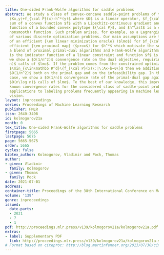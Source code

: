```yaml
---
title: One-sided Frank-Wolfe algorithms for saddle problems
abstract: We study a class of convex-concave saddle-point problems of the form $\min_x\max_y
  ⟨Kx,y⟩+f_{\cal P}(x)-h^*(y)$ where $K$ is a linear operator, $f_{\cal P}$ is the
  sum of a convex function $f$ with a Lipschitz-continuous gradient and the indicator
  function of a bounded convex polytope ${\cal P}$, and $h^\ast$ is a convex (possibly
  nonsmooth) function. Such problem arises, for example, as a Lagrangian relaxation
  of various discrete optimization problems. Our main assumptions are the existence
  of an efficient {\em linear minimization oracle} ($lmo$) for $f_{\cal P}$ and an
  efficient {\em proximal map} ($prox$) for $h^*$ which motivate the solution via
  a blend of proximal primal-dual algorithms and Frank-Wolfe algorithms. In case $h^*$
  is the indicator function of a linear constraint and function $f$ is quadratic,
  we show a $O(1/n^2)$ convergence rate on the dual objective, requiring $O(n \log
  n)$ calls of $lmo$. If the problem comes from the constrained optimization problem
  $\min_{x\in\mathbb R^d}\{f_{\cal P}(x)\:|\:Ax-b=0\}$ then we additionally get bound
  $O(1/n^2)$ both on the primal gap and on the infeasibility gap. In the most general
  case, we show a $O(1/n)$ convergence rate of the primal-dual gap again requiring
  $O(n\log n)$ calls of $lmo$. To the best of our knowledge, this improves on the
  known convergence rates for the considered class of saddle-point problems. We show
  applications to labeling problems frequently appearing in machine learning and computer
  vision.
layout: inproceedings
series: Proceedings of Machine Learning Research
publisher: PMLR
issn: 2640-3498
id: kolmogorov21a
month: 0
tex_title: One-sided Frank-Wolfe algorithms for saddle problems
firstpage: 5665
lastpage: 5675
page: 5665-5675
order: 5665
cycles: false
bibtex_author: Kolmogorov, Vladimir and Pock, Thomas
author:
- given: Vladimir
  family: Kolmogorov
- given: Thomas
  family: Pock
date: 2021-07-01
address:
container-title: Proceedings of the 38th International Conference on Machine Learning
volume: '139'
genre: inproceedings
issued:
  date-parts:
  - 2021
  - 7
  - 1
pdf: http://proceedings.mlr.press/v139/kolmogorov21a/kolmogorov21a.pdf
extras:
- label: Supplementary PDF
  link: http://proceedings.mlr.press/v139/kolmogorov21a/kolmogorov21a-supp.pdf
# Format based on citeproc: http://blog.martinfenner.org/2013/07/30/citeproc-yaml-for-bibliographies/
---
```

